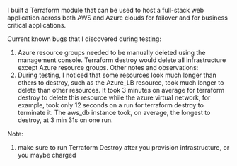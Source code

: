 I built a Terraform module that can be used to host a full-stack web application across both AWS and Azure clouds for failover and for business critical applications. 

Current known bugs that I discovered during testing:
1. Azure resource groups needed to be manually deleted using the management console. Terraform destroy would delete all infrastructure except Azure resource groups.
Other notes and observations:
2. During testing, I noticed that some resources look much longer than others to destroy, such as the Azure_LB resource, took much longer to delete than other 
resources. It took 3 minutes on average for terraform destroy to delete this resource while the azure virtual network, for example, took only 12 seconds on a run for 
terraform destroy to terminate it. 
The aws_db instance took, on average, the longest to destroy, at 3 min 31s on one run. 

Note:
1. make sure to run Terraform Destroy after you provision infrastructure, or you maybe charged

